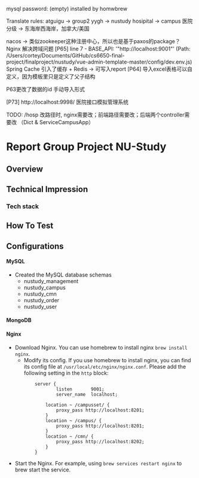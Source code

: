 mysql password: (empty) installed by homwbrew

Translate rules:
atguigu -> group2
yygh -> nustudy
hosipital -> campus
医院分级 -> 东海岸西海岸，加拿大/美国


nacos -> 类似zookeeper这种注册中心，所以也是基于paxos的package？
Nginx 解决跨域问题 [P65] line 7 - BASE_API: '"http://localhost:9001"' (Path: /Users/cortey/Documents/GitHub/cs6650-final-project/finalproject/nustudy/vue-admin-template-master/config/dev.env.js)
Spring Cache 引入了缓存 + Redis -> 可写入report [P64]
导入excel表格可以自定义，因为模板里只是定义了父子结构

P63更改了数据的id 手动导入形式

[P73] http://localhost:9998/ 医院接口模拟管理系统

TODO:
/hosp 改路径时, nginx需要改；前端路径需要改；后端两个controller需要改 （Dict & ServiceCampusApp）
# Report Group Project NU-Study
## Overview

## Technical Impression
### Tech stack

## How To Test
## Configurations
#### MySQL
- Created the MySQL database schemas
  - nustudy_management
  - nustudy_campus
  - nustudy_cmn
  - nustudy_order
  - nustudy_user
#### MongoDB
#### Nginx
- Download Nginx. You can use homebrew to install nginx `brew install nginx`.  
  - Modify its config. If you use homebrew to install nginx, you can find its config file at `/usr/local/etc/nginx/nginx.conf`. Please add the following setting in the `http` block:
      ```nginx configuration
          server {
                  listen       9001;
                  server_name  localhost;
    
              location ~ /campusset/ {
                  proxy_pass http://localhost:8201;
              }
              location ~ /campus/ {
                  proxy_pass http://localhost:8201;
              }
              location ~ /cmn/ {
                  proxy_pass http://localhost:8202;
              }
          }
      ```
- Start the Nginx. For example, using `brew services restart nginx` to brew start the service.


